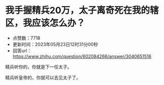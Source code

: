 # 我手握精兵20万，太子离奇死在我的辖区，我应该怎么办？
- 点赞数：7718
- 更新时间：2023年05月23日12时31分00秒
- 回答url：https://www.zhihu.com/question/602084266/answer/3040651516
<body>
 <p data-pid="mM_OA65R">精兵听你的，你就是下一任太子。</p>
 <p data-pid="Oe_FolRi">精兵听皇帝的，你就可以去见太子了。</p>
</body>